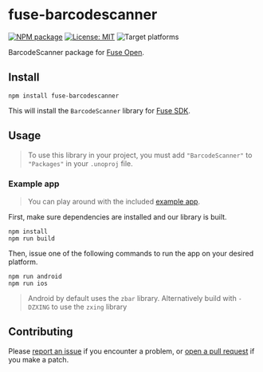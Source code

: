 # fuse-barcodescanner

[![NPM package](https://img.shields.io/npm/v/fuse-barcodescanner.svg?style=flat-square)](https://www.npmjs.com/package/fuse-barcodescanner)
[![License: MIT](https://img.shields.io/github/license/fuse-modules/fuse-barcodescanner.svg?style=flat-square)](LICENSE)
![Target platforms](https://img.shields.io/badge/os-Android%20%7C%20iOS-7F5AB6?style=flat-square)

BarcodeScanner package for [Fuse Open].

[Fuse Open]: https://fuseopen.com/

## Install

```shell
npm install fuse-barcodescanner
```

This will install the `BarcodeScanner` library for [Fuse SDK](https://www.npmjs.com/package/fuse-sdk).

## Usage

> To use this library in your project, you must add `"BarcodeScanner"` to `"Packages"` in your `.unoproj` file.

### Example app

> You can play around with the included [example app](https://github.com/fuse-modules/fuse-barcodescanner/tree/master/BarcodeScannerExample).

First, make sure dependencies are installed and our library is built.

```shell
npm install
npm run build
```

Then, issue one of the following commands to run the app on your desired platform.

```shell
npm run android
npm run ios
```

> Android by default uses the `zbar` library. Alternatively build with `-DZXING` to use the `zxing` library

## Contributing

Please [report an issue](https://github.com/fuse-modules/fuse-barcodescanner/issues) if you encounter a problem, or [open a pull request](https://github.com/fuse-modules/fuse-barcodescanner/pulls) if you make a patch.

